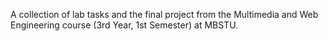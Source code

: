 A collection of lab tasks and the final project from the Multimedia and Web Engineering course (3rd Year, 1st Semester) at MBSTU.